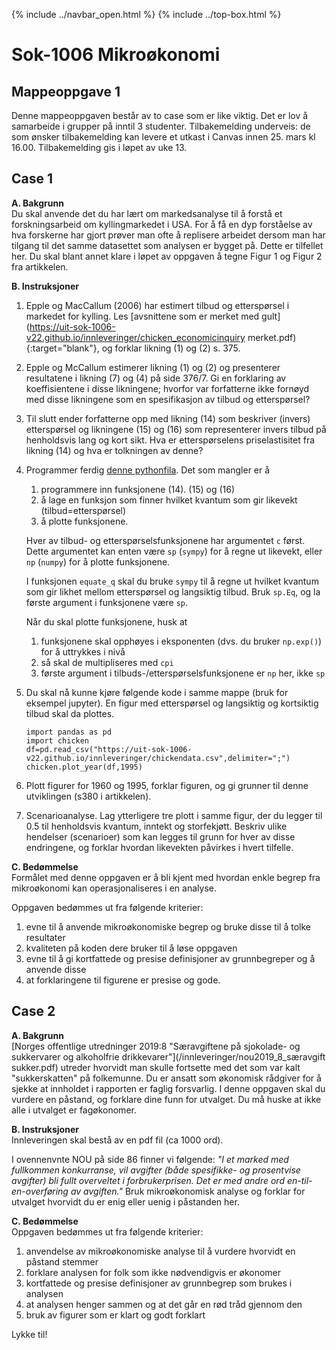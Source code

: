 {% include ../navbar_open.html %} {% include ../top-box.html %}
# Sok-1006 Mikroøkonomi

## Mappeoppgave 1    

Denne mappeoppgaven består av to case som er like viktig. Det er lov å samarbeide i grupper på inntil 3 studenter. Tilbakemelding underveis: de som ønsker tilbakemelding kan levere et utkast i Canvas innen 25. mars kl 16.00. Tilbakemelding gis i løpet av uke 13.  

## Case 1    

**A. Bakgrunn**       
Du skal anvende det du har lært om markedsanalyse til å forstå et forskningsarbeid om kyllingmarkedet i USA. For å få en dyp forståelse av hva forskerne har gjort prøver man ofte å replisere arbeidet dersom man har tilgang til det samme datasettet som analysen er bygget på. Dette er tilfellet her. Du skal blant annet klare i løpet av oppgaven å tegne Figur 1 og Figur 2 fra artikkelen.    

**B. Instruksjoner**       
1. Epple og MacCallum (2006) har estimert tilbud og etterspørsel i markedet for kylling. Les [avsnittene som er merket med gult](https://uit-sok-1006-v22.github.io/innleveringer/chicken_economicinquiry merket.pdf){:target="blank"}, og forklar likning (1) og (2) s. 375.

2. Epple og McCallum estimerer likning (1) og (2) og presenterer resultatene i likning (7) og (4) på side 376/7. Gi en forklaring av koeffisientene i disse likningene; hvorfor var forfatterne ikke fornøyd med disse likningene som en spesifikasjon av tilbud og etterspørsel?   

3. Til slutt ender forfatterne opp med likning (14) som beskriver (invers) etterspørsel og likningene (15) og (16) som representerer invers tilbud på henholdsvis lang og kort sikt. Hva er etterspørselens priselastisitet fra likning (14) og hva er tolkningen av denne?


4. Programmer ferdig [denne pythonfila](https://uit-sok-1006-v22.github.io/innleveringer/chicken.py). Det som mangler er å 

    1. programmere inn funksjonene (14). (15) og (16)
    2. å lage en funksjon som finner hvilket kvantum som gir likevekt (tilbud=etterspørsel) 
    2. å plotte funksjonene. 

    Hver av tilbud- og etterspørselsfunksjonene har argumentet `c` først. Dette argumentet kan enten være `sp` (`sympy`) for å regne ut likevekt, eller `np` (`numpy`) for å plotte funksjonene. 
    
    I funksjonen `equate_q` skal du bruke `sympy` til å regne ut hvilket kvantum som gir likhet mellom etterspørsel og langsiktig tilbud. Bruk `sp.Eq`, og la første argument i funksjonene være `sp`.
    
    Når du skal plotte funksjonene, husk at
    
    1. funksjonene skal opphøyes i eksponenten (dvs. du bruker `np.exp()`) for å uttrykkes i nivå
    2. så skal de multipliseres med `cpi`
    3. første argument i tilbuds-/etterspørselsfunksjonene er `np` her, ikke `sp`
    
5. Du skal nå kunne kjøre følgende kode i samme mappe (bruk for eksempel jupyter). En figur med etterspørsel og langsiktig og kortsiktig tilbud skal da plottes. 
    
    ```
    import pandas as pd
    import chicken
    df=pd.read_csv("https://uit-sok-1006-v22.github.io/innleveringer/chickendata.csv",delimiter=";")
    chicken.plot_year(df,1995)
    ```
    
6. Plott figurer for 1960 og 1995, forklar figuren, og gi grunner til denne utviklingen (s380 i artikkelen).   

7. Scenarioanalyse. Lag ytterligere tre plott i samme figur, der du legger til 0.5 til henholdsvis kvantum, inntekt og storfekjøtt. Beskriv ulike hendelser (scenarioer) som kan legges til grunn for hver av disse endringene, og forklar hvordan likevekten påvirkes i hvert tilfelle.
   

**C. Bedømmelse**    
Formålet med denne oppgaven er å bli kjent med hvordan enkle begrep fra mikroøkonomi kan operasjonaliseres i en analyse. 

Oppgaven bedømmes ut fra følgende kriterier:

1. evne til å anvende mikroøkonomiske begrep og bruke disse til å tolke resultater
2. kvaliteten på koden dere bruker til å løse oppgaven
3. evne til å gi kortfattede og presise definisjoner av grunnbegreper og å anvende disse
4. at forklaringene til figurene er presise og gode. 
 

## Case 2    

**A. Bakgrunn**     
[Norges offentlige utredninger 2019:8 "Særavgiftene på sjokolade- og sukkervarer og alkoholfrie drikkevarer"](/innleveringer/nou2019_8_særavgift sukker.pdf) utreder hvorvidt man skulle fortsette med det som var kalt "sukkerskatten" på folkemunne. Du er ansatt som økonomisk rådgiver for å sjekke at innholdet i rapporten er faglig forsvarlig. I denne oppgaven skal du vurdere en påstand, og forklare dine funn for utvalget. Du må huske at ikke alle i utvalget er fagøkonomer.   

**B. Instruksjoner**      
Innleveringen skal bestå av en pdf fil (ca 1000 ord).  

I ovennenvnte NOU på side 86 finner vi følgende: *"I et marked med fullkommen konkurranse, vil avgifter (både spesifikke- og prosentvise avgifter) bli fullt overveltet i forbrukerprisen. Det er med andre ord en-til-en-overføring av avgiften."*  Bruk mikroøkonomisk analyse og forklar for utvalget hvorvidt du er enig eller uenig i påstanden her. 

**C. Bedømmelse**     
Oppgaven bedømmes ut fra følgende kriterier:    

1. anvendelse av mikroøkonomiske analyse til å vurdere hvorvidt en påstand stemmer     
2. forklare analysen for folk som ikke nødvendigvis er økonomer   
3. kortfattede og presise definisjoner av grunnbegrep som brukes i analysen
4. at analysen henger sammen og at det går en rød tråd gjennom den
5. bruk av figurer som er klart og godt forklart  
   




Lykke til!



